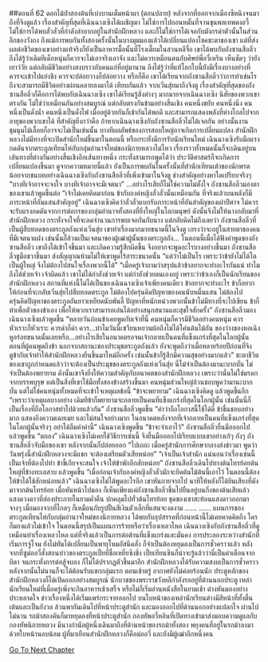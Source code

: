 ##ตอนที่ 62 ดอกไม้ป่าสองต้นที่เบ่งบานเต็มหน้าผา (ตอนปลาย)
หลังจากที่ออกจากเมืองซีหนิงจนมาถึงที่จิงตูแล้ว เรื่องสำคัญที่สุดที่เฉินฉางเซิงได้เผชิญมา ไม่ใช่การไปถอนหมั้นที่จวนขุนพลเทพตงอวี้ ไม่ใช่การได้พบลั่วลั่วที่กำลังลำบากอยู่ในสำนักฝึกหลวง และก็ไม่ใช่การได้เจอกับมังกรดำตัวนั้นในส่วนลึกของวังถง ถึงแม้การพบกันทั้งสองครั้งนั้นในบางมุมมองแล้วได้เปลี่ยนแปลงโชคชะตาของเขา แต่ที่ส่งผลต่อชีวิตของเขาอย่างแท้จริงก็ยังเป็นอาหารมื้อนั้นที่โรงเตี๊ยมในสวนหลีจื่อ
เขาได้พบกับถังซานสือลิ่ว ถึงได้รู้ว่าเดิมทีเด็กหนุ่มก็ควรจะไม่เอาจริงเอาจัง และไม่ควรเหมือนตนกับศิษย์พี่อวี๋เหริน เห็นชัดๆ ว่ายังเยาว์วัย แต่กลับมีชีวิตอย่างสงบราวกับคนแก่ที่อยู่มานาน ถึงได้รู้ว่าที่แท้โลกใบนี้ยังมีเรื่องบางอย่างที่ควรจะเข้าไปแย่งชิง ควรจะปล่อยวางก็ปล่อยวาง หรือก็คือ เขาได้เรียนจากถังซานสือลิ่วว่าการทำเช่นไรถึงจะสามารถมีชีวิตอย่างผ่อนคลายลงมาได้
เทียบกันแล้ว จากเวิ่นสุ่ยมาถึงจิงตู เรื่องสำคัญที่สุดของถังซานสือลิ่วก็คือการได้พบกับเฉินฉางเซิง เขาได้เรียนรู้สิ่งต่างๆ มากมายจากเฉินฉางเซิง
นิสัยของพวกเขาตรงกัน ไม่ใช่ว่าเหมือนกันอย่างสมบูรณ์ แต่กลับตรงกันข้ามอย่างสิ้นเชิง คนหนึ่งขยับ คนหนึ่งนิ่ง คนหนึ่งเป็นดั่งน้ำ คนหนึ่งเป็นดั่งไฟ เมื่ออยู่ด้วยกันก็เข้ากันได้พอดี และสามารถแสดงพลังที่ห่างไกลไปจากอายุของพวกเขาได้
ที่สำคัญยิ่งกว่าคือ ถ้าหากเฉินฉางเซิงกับถังซานสือลิ่วไม่ได้เจอกัน อย่างนั้นงานชุมนุมไม้เลื้อยก็อาจจะไม่เป็นเช่นนั้น บางทีผลลัพธ์ของการสอบใหญ่อาจเกิดการเปลี่ยนแปลง สำนักฝึกหลวงไม่มีทางที่จะเปิดสำนักใหม่ขึ้นมาในตอนนี้ หรือกระทั่งมีการรับนักเรียนใหม่ เฉินฉางเซิงรับมือแรงกดดันจากตระกูลเทียนไห่กับกลุ่มอำนาจใหม่ของนิกายหลวงไม่ไหว เรื่องราวทั้งหมดนั้นก็จะเดินอยู่บนเส้นทางที่ต่างกันอย่างสิ้นเชิงอีกเส้นทางหนึ่ง
กระทั่งสามารถพูดได้ว่า ประวัติศาสตร์ก็จะเกิดการเปลี่ยนแปลงขึ้นมา
ดูจากความหมายนี้แล้ว ยังเป็นการพบกันในครั้งนั้นที่สำนักเทียนเต้าของนักพรตน้อยจากชนบทอย่างเฉินฉางเซิงกับถังซานสือลิ่วที่เพิ่งเข้ามาในจิงตู ช่างสำคัญอย่างหาใดเปรียบจริงๆ
“บางทีเจ้าอาจจะจงใจ บางทีเจ้าอาจจะมีเจตนา”
...อย่างไรเสียก็ไม่ใช่ความไม่ตั้งใจ
ถังซานสือลิ่วมองตาของเขาแล้วพูดขึ้นต่อ “เจ้าไม่เคยคิดมาก่อน ข้ากับองค์หญิงลั่วลั่วนั้นเหมือนกัน ที่จริงแล้วบนหลังก็มีภาระหน้าที่อันแสนสำคัญอยู่”
เฉินฉางเซิงคิดว่าลั่วลั่วแบกรับภาระหน้าที่อันสำคัญของเผ่าปีศาจ ไม่ควรจะรับแรงกดดันจากการต่อกรของกลุ่มอำนาจทั้งสองที่ยิ่งใหญ่ในโลกมนุษย์ ดังนั้นจึงไม่ให้นางกลับมาที่สำนักฝึกหลวง กระทั่งจงใจที่จะลดจำนวนการพบเจอกันกับนาง แต่กลับคิดไม่ถึงเลยว่า ถังซานสือลิ่วที่เป็นผู้สืบทอดของตระกูลถังแห่งเวิ่นสุ่ย เขาทำเรื่องมากมายขนาดนี้ในจิงตู เกรงว่าจะอยู่ในสายตาของคนที่มีเจตนาแฝง เช่นนั้นก็ล้วนเป็นเจตนาของผู้เฒ่าผู้นั้นของตระกูลถัง...
ในตอนนี้เมื่อได้ฟังคำพูดของถังซานสือลิ่ว เขาถึงได้เข้าใจขึ้นมา และเกิดความรู้สึกผิดขึ้น จึงอยากจะพูดอะไรบางอย่างขึ้นมา
ถังซานสือลิ่วชูมือขวาขึ้นมา ส่งสัญญาณห้ามไม่ให้เขาพูดไร้สาระขนาดนั้น “แต่ว่าไม่เป็นไร เพราะว่าข้ายังไม่ได้โตเป็นผู้ใหญ่ จึงไม่ต้องไปสนใจเรื่องพวกนี้ได้”
“เมื่อครู่เจ้าถามว่าสรุปแล้วข้าอยากจะทำอะไรกันแน่ ทำไมถึงได้ช่วยเจ้า เจ้าผิดแล้ว เขาไม่ได้กำลังช่วยเจ้า แต่กำลังช่วยตนเองอยู่ เพราะว่าข้าเองก็เป็นนักเรียนของสำนักฝึกหลวง สถานที่แห่งนี้ไม่ได้เป็นของเฉินฉางเซิงเจ้าเพียงคนเดียว ข้าอยากจะทำอะไร ข้าก็อยากให้ก่อนที่จะกลับเวิ่นสุ่ยไปสืบทอดตระกูล ไม่ต้องไปครุ่นคิดปัญหาของคนนับหมื่นแสน ไม่ต้องไปครุ่นคิดปัญหาของตระกูลอันยาวเหยียดนับพันลี้ ปัญหาที่หนักหน่วงพวกนั้นข้าไม่มีทางที่จะไปเขียน ข้าก็ทำเพื่อตัวของข้าเอง เพื่อให้พวกเราสามารถเล่นได้อย่างสนุกสนานและสุขใจสักครั้ง”
ถังซานสือลิ่วมองเฉินฉางเซิงแล้วพูดขึ้น “หลายวันก่อนข้าเคยพูดกับเจ้าที่นี่ คนหนุ่มก็ควรมีชีวิตอย่างคนหนุ่ม ควรหัวเราะก็หัวเราะ ควรด่าก็ด่า ควร...ทำไมวันนี้เซวียนหยวนผ้อถึงไม่ได้โค่นต้นไม้กัน ของว่างของหอเฉิงหูอร่อยขนาดนั้นเลยหรือ...อย่างไรเสียในอนาคตรอจนเจ้ากลายเป็นคนที่แข็งแกร่งที่สุดในโลกผู้นั้น ตอนที่ผู้คนพูดถึงข้า นอกจากสถานะของประมุขตระกูลถังแล้ว ยังจะพูดถึงว่าเมื่อหลายร้อยปีก่อนที่จิงตูข้ากับเจ้าทำให้สำนักฝึกหลวงยืนขึ้นมาใหม่อีกครั้ง เช่นนั้นข้าก็รู้สึกมีความสุขอย่างมากแล้ว”
ชะตาชีวิตของเขาถูกกำหนดแล้วว่าจะต้องเป็นประมุขของตระกูลถังแห่งเวิ่นสุ่ย นี่ไม่จำเป็นต้องมานะบากบั่น ไม่จำเป็นต้องพยายาม ดังนั้นเขาจึงยิ่งให้ความสำคัญกับอนาคตของสำนักฝึกหลวง เพราะว่านั่นไม่ใช่มรดกจากบรรพบุรุษ แต่เป็นสิ่งที่เขาใช้มือทั้งสองข้างสร้างขึ้นมา
คนหนุ่มส่วนใหญ่ล้วนชอบพูดว่ามานะบากบั่น แต่ไม่ใช่คนหนุ่มทั้งหมดที่จะเข้าใจเหตุผลข้อนี้
“ข้าจะพยายาม”
เฉินฉางเซิงคิดดู แล้วพูดขึ้นอีก “เพราะว่าเหตุผลบางอย่าง เดิมทีข้าก็พยายามจะกลายเป็นคนที่แข็งแกร่งที่สุดในโลกผู้นั้น เช่นนั้นนี่ก็เป็นเรื่องที่ถือโอกาสทำไปด้วยแล้วกัน”
ถังซานสือลิ่วพูดขึ้น “คำว่าถือโอกาสนี้ใช้ได้ดี ข้าชื่นชอบอย่างมาก แสดงถึงความเฉยเมย และไม่สนใจอย่างมาก ในอนาคตหลังจากที่เจ้ากลายเป็นคนที่แข็งแกร่งที่สุดในโลกผู้นั้นจริงๆ อย่าได้ลืมคำคำนี้”
เฉินฉางเซิงพูดขึ้น “ข้าจะจำเอาไว้”
ถังซานสือลิ่วยื่นมือออกไป แล้วพูดขึ้น “ตกลง”
เฉินฉางเซิงไม่เคยใช้วิธีการเช่นนี้ จึงยื่นมือออกไปเรียบแบบเขาอย่างเก้ๆ กังๆ
ถังซานสือลิ่วจับมือของเขา หลังจากนั้นก็ปล่อยออก
“ไปเถอะ เมื่อครู่สำนักการศึกษากลางส่งข่าวมา พูดว่าวันพรุ่งนี้สำนักฝึกหลวงจะมีแขก จะต้องเตรียมตัวเสียหน่อย”
“เจ้าเป็นเจ้าสำนัก แน่นอนว่าเรื่องเช่นนี้เป็นเจ้าที่ต้องไปทำ ข้าขี้เกียจจะสนใจ เจ้าให้ข้าพักอีกสักหน่อย”
ถังซานสือลิ่วเดินไปทางต้นไทรย้อยต้นใหญ่ที่ข้างทะเลสาบ แล้วพูดขึ้น “เมื่อก่อนเจ้ากับองค์หญิงลั่วลั่วมักจะยึดต้นไม้ต้นนี้เอาไว้ ในตอนนี้ต้องให้ข้าได้ใช้สักหน่อยแล้ว”
เฉินฉางเซิงไม่ได้พูดอะไรอีก เขาหันกายจากไป นาทีให้หลังก็ได้ยินเสียงที่ดังมาจากต้นไทรย้อย เมื่อหันหน้าไปมอง ก็เห็นเพียงแค่ถังซานสือลิ่วขึ้นไปยืนอยู่บนกิ่งของต้นเสียแล้ว
แสงดวงดาวที่ส่องประกายในยามค่ำคืน ปกคลุมไปทั่วต้นไทรย้อย ชุดของเขาสะท้อนแสงดาวออกมาจางๆ เมื่อมองจากที่ไกลๆ ก็เหมือนกับรูปปั้นสีเงินตัวเล็กที่แสนจะงดงาม
......
......
แผนการของตระกูลเทียนไห่กับกลุ่มอำนาจใหม่ของนิกายหลวง ได้พบกับอุปสรรคที่ก่อนหน้านี้ไม่เคยคาดคิดถึง
ใครก็มองแล้วไม่เข้าใจ ในตอนนี้สรุปเป็นแผนการร้ายหรือว่าเรื่องเหลวไหล
เฉินฉางเซิงกับถังซานสือลิ่วที่ดูเหมือนทำเรื่องเหลวไหล แต่ที่จริงแล้วเป็นการต่อต้านที่แข็งแกร่งและมั่นคง การประลองระหว่างสำนักที่เริ่มการจู่โจม ยังไม่ทันได้เปลี่ยนเป็นพายุโหมอัสนีคลั่ง ก็จำเป็นต้องหยุดลงเป็นการชั่วคราวแล้ว หลังจากที่ซูม่ออวี๋สั่งสอนบ่าวของตระกูลเปี๋ยที่ชื่อเหยี่ยซิงชิ่ง เปี๋ยเทียนซินก็น่าจะรู้แล้วว่านี่เป็นคำเตือนจากบิดา จนกระทั่งการต่อสู้จบลง ก็ไม่ได้ปรากฏตัวขึ้นมาอีก
สำนักฝึกหลวงได้รับความสงบเป็นการชั่วคราว หลังจากนั้นไม่นานก็จะได้ต้อนรับแขกกลุ่มแรก
ตอนเช้าตรู่ อากาศยังไม่ค่อยร้อนนัก ประตูหลักของสำนักฝึกหลวงก็ได้เปิดออกอย่างสมบูรณ์ นักบวชของพระราชวังหลีกำลังรออยู่ที่ด้านนอกประตู เหล่านักเรียนใหม่ที่เมื่อครู่เพิ่งจะกินอาหารเช้าเสร็จ หรือไม่ก็เริ่มอ่านหนังสือในยามเช้า ต่างหันมองอย่างประหลาดใจ ข่าวเรื่องหนึ่งได้เริ่มแพร่กระจายออกไป บนใบหน้าของเหล่านักเรียนต่างมีสีหน้าที่ทั้งตื่นเต้นและเป็นกังวล ล้วนพากันเดินไปที่หน้าประตูสำนัก และมองออกไปที่ด้านนอกอย่างแปลกใจ ผ่านไปไม่นาน รถม้าสองคันก็มาหยุดลงที่หน้าประตูสำนัก กองทัพอวี่หลินที่เปิดทางเข้ามาส่งมอบความดูแลกับกองทัพนิกายหลวง มีนางกำนัลผู้หนึ่งเดินมาถึงที่ด้านหน้าของรถม้าทั้งสอง พยุงคนที่อยู่ในรถม้าลงมาด้วยใบหน้านอบน้อม
ผู้ที่มาเยือนสำนักฝึกหลวงก็คือม่ออวี่ และยังมีผู้เฒ่าอีกหนึ่งคน


[Go To Next Chapter]( ./494.md)